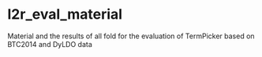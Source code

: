 # l2r_eval_material
Material and the results of all fold for the evaluation of TermPicker based on BTC2014 and DyLDO data
